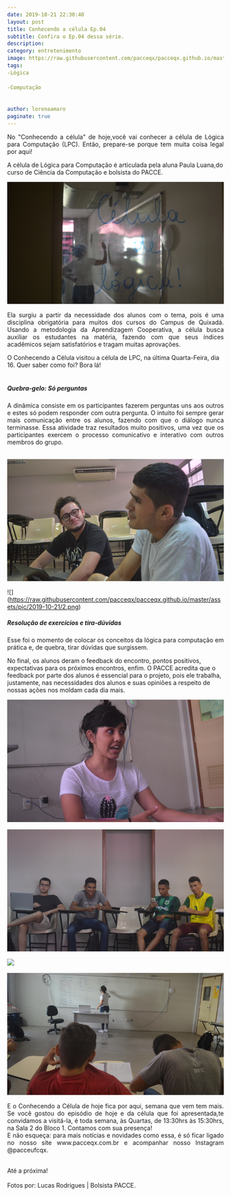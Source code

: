 ```yaml
---
date: 2019-10-21 22:30:40
layout: post
title: Conhecendo a célula Ep.04
subtitle: Confira o Ep.04 dessa série.
description: 
category: entretenimento
image: https://raw.githubusercontent.com/pacceqx/pacceqx.github.io/master/assets/pic/2019-10-21/lógica.png
tags:
-Lógica

-Computação


author: lorenaamaro
paginate: true
---
```

<p style="text-align: justify">
No "Conhecendo a célula" de hoje,você vai conhecer a célula de Lógica para Computação (LPC). Então, prepare-se porque tem muita coisa legal por aqui! <br>

A célula de Lógica para Computação é articulada pela aluna Paula Luana,do curso de Ciência da Computação e bolsista do PACCE.<br>
</p>

![](https://raw.githubusercontent.com/pacceqx/pacceqx.github.io/master/assets/pic/2019-10-21/5.png)

<p style="text-align: justify">
Ela surgiu a partir da necessidade dos alunos com o tema, pois é uma disciplina obrigatória para muitos dos cursos do Campus de Quixadá. Usando a metodologia da Aprendizagem Cooperativa, a célula busca auxiliar os estudantes na matéria, fazendo com que seus índices acadêmicos sejam satisfatórios e tragam muitas aprovações.<br>

O Conhecendo a Célula visitou a célula de LPC, na última Quarta-Feira, dia 16. Quer saber como foi? Bora lá!<br><br>
</p>


##### Quebra-gelo: Só perguntas <br>

<p style="text-align: justify">
A dinâmica consiste em os participantes fazerem perguntas uns aos outros e estes só podem responder com outra pergunta. O intuito foi sempre gerar mais comunicação entre os alunos, fazendo com que o diálogo nunca terminasse. Essa atividade traz resultados muito positivos, uma vez que os participantes exercem o processo comunicativo e interativo com outros membros do grupo.<br><br>
</p>

![](https://raw.githubusercontent.com/pacceqx/pacceqx.github.io/master/assets/pic/2019-10-21/1.png)

![]
(https://raw.githubusercontent.com/pacceqx/pacceqx.github.io/master/assets/pic/2019-10-21/2.png)

##### Resolução de exercícios e tira-dúvidas<br>

<p style="text-align: justify">
Esse foi o momento de colocar os conceitos da lógica para computação em prática e, de quebra, tirar dúvidas que surgissem. <br>

No final, os alunos deram o feedback do encontro, pontos positivos, expectativas para os próximos encontros, enfim. O PACCE acredita que o feedback por parte dos alunos é essencial para o projeto, pois ele trabalha, justamente, nas necessidades dos alunos e suas opiniões a respeito de nossas ações nos moldam cada dia mais.<br>
</p>

![](https://raw.githubusercontent.com/pacceqx/pacceqx.github.io/master/assets/pic/2019-10-21/3.png)

![](https://raw.githubusercontent.com/pacceqx/pacceqx.github.io/master/assets/pic/2019-10-21/4.png)

![](https://raw.githubusercontent.com/pacceqx/pacceqx.github.io/master/assets/pic/2019-10-21/img6.png)


![](https://raw.githubusercontent.com/pacceqx/pacceqx.github.io/master/assets/pic/2019-10-21/7.png)

<p style="text-align: justify">
E o Conhecendo a Célula de hoje fica por aqui, semana que vem tem mais. Se você gostou do episódio de hoje e da célula que foi apresentada,te convidamos a visitá-la, é toda semana, às Quartas, de 13:30hrs às 15:30hrs, na Sala 2 do Bloco 1. Contamos com sua presença!<br>
E não esqueça: para mais notícias e novidades como essa, é só ficar ligado no nosso site www.pacceqx.com.br e acompanhar nosso Instagram @pacceufcqx.<br><br>


Até a próxima!
<br><br>
Fotos por: Lucas Rodrigues | Bolsista PACCE.
</p>
